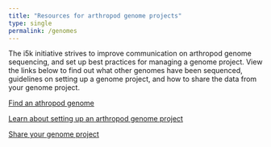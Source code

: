 ```yaml
---
title: "Resources for arthropod genome projects"
type: single
permalink: /genomes
---
```


The i5k initiative strives to improve communication on arthropod genome sequencing, and set up best practices for managing a genome project. View the links below to find out what other genomes have been sequenced, guidelines on setting up a genome project, and how to share the data from your genome project.

[Find an athropod genome](/arthropod_genomes_v2)

[Learn about setting up an arthropod genome project](_pages/learn)

[Share your genome project](_pages/share)

<!---
Future goal - have someone who knows css do better styling
--->